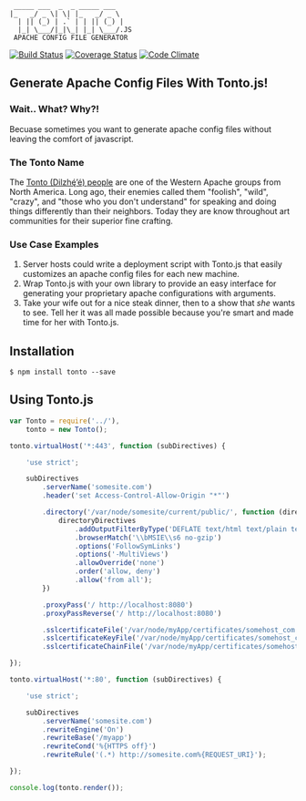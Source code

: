 ```
 _____ ___  _  _ _____ ___
|_   _/ _ \| \| |_   _/ _ \
  | || (_) | .` | | || (_) |
  |_| \___/|_|\_| |_| \___/.JS
 APACHE CONFIG FILE GENERATOR
```
[![Build Status](https://travis-ci.org/FreeAllMedia/tonto.png?branch=master)](https://travis-ci.org/FreeAllMedia/tonto)
[![Coverage Status](https://coveralls.io/repos/FreeAllMedia/tonto/badge.png?branch=master)](https://coveralls.io/r/FreeAllMedia/tonto?branch=master)
[![Code Climate](https://codeclimate.com/repos/52eb567fe30ba03a3200228b/badges/8211b5ff104e1d7c1d51/gpa.png)](https://codeclimate.com/repos/52eb567fe30ba03a3200228b/feed)

## Generate Apache Config Files With Tonto.js!

### Wait.. What? Why?!

Becuase sometimes you want to generate apache config files without leaving the comfort of javascript.

### The Tonto Name

The [Tonto (Dilzhę́’é) people](http://itcaonline.com/?page_id=1183) are one of the Western Apache groups from North America. Long ago, their enemies called them "foolish", "wild", "crazy", and "those who you don't understand" for speaking and doing things differently than their neighbors. Today they are know throughout art communities for their superior fine crafting.

### Use Case Examples

1. Server hosts could write a deployment script with Tonto.js that easily customizes an apache config files for each new machine.
2. Wrap Tonto.js with your own library to provide an easy interface for generating your proprietary apache configurations with arguments.
3. Take your wife out for a nice steak dinner, then to a show that *she* wants to see. Tell her it was all made possible because you're smart and made time for her with Tonto.js.

## Installation

```shell
$ npm install tonto --save
```

## Using Tonto.js

```javascript
var Tonto = require('../'),
	tonto = new Tonto();

tonto.virtualHost('*:443', function (subDirectives) {

	'use strict';

    subDirectives
        .serverName('somesite.com')
        .header('set Access-Control-Allow-Origin "*"')

        .directory('/var/node/somesite/current/public/', function (directoryDirectives) {
            directoryDirectives
                .addOutputFilterByType('DEFLATE text/html text/plain text/xml text/css text/javascript application/x-javascript')
                .browserMatch('\\bMSIE\\s6 no-gzip')
                .options('FollowSymLinks')
                .options('-MultiViews')
                .allowOverride('none')
                .order('allow, deny')
                .allow('from all');
        })

        .proxyPass('/ http://localhost:8080')
        .proxyPassReverse('/ http://localhost:8080')

        .sslcertificateFile('/var/node/myApp/certificates/somehost_com.crt')
        .sslcertificateKeyFile('/var/node/myApp/certificates/somehost_com.key')
        .sslcertificateChainFile('/var/node/myApp/certificates/somehost_com_DigiCertCA.crt');

});

tonto.virtualHost('*:80', function (subDirectives) {

	'use strict';

    subDirectives
        .serverName('somesite.com')
        .rewriteEngine('On')
        .rewriteBase('/myapp')
        .rewriteCond('%{HTTPS off}')
        .rewriteRule('(.*) http://somesite.com%{REQUEST_URI}');

});

console.log(tonto.render());
```
